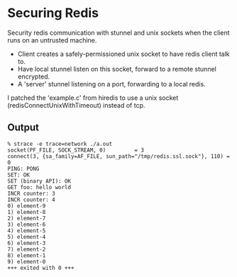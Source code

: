# Securing Redis

Security redis communication with stunnel and unix sockets when the client runs
on an untrusted machine.

* Client creates a safely-permissioned unix socket to have redis client talk to.
* Have local stunnel listen on this socket, forward to a remote stunnel encrypted.
* A 'server' stunnel listening on a port, forwarding to a local redis.

I patched the 'example.c' from hiredis to use a unix socket (redisConnectUnixWithTimeout) instead of tcp.

## Output

    % strace -e trace=network ./a.out
    socket(PF_FILE, SOCK_STREAM, 0)         = 3
    connect(3, {sa_family=AF_FILE, sun_path="/tmp/redis.ssl.sock"}, 110) = 0
    PING: PONG
    SET: OK
    SET (binary API): OK
    GET foo: hello world
    INCR counter: 3
    INCR counter: 4
    0) element-9
    1) element-8
    2) element-7
    3) element-6
    4) element-5
    5) element-4
    6) element-3
    7) element-2
    8) element-1
    9) element-0
    +++ exited with 0 +++

